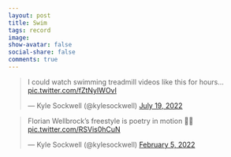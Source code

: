```yaml
---
layout: post
title: Swim
tags: record
image:
show-avatar: false
social-share: false
comments: true
---
```


<blockquote class="twitter-tweet"><p lang="en" dir="ltr">I could watch swimming treadmill videos like this for hours... <a href="https://t.co/fZtNyIWOvI">pic.twitter.com/fZtNyIWOvI</a></p>&mdash; Kyle Sockwell (@kylesockwell) <a href="https://twitter.com/kylesockwell/status/1549481343515500546?ref_src=twsrc%5Etfw">July 19, 2022</a></blockquote> <script async src="https://platform.twitter.com/widgets.js" charset="utf-8"></script> 

<blockquote class="twitter-tweet"><p lang="en" dir="ltr">Florian Wellbrock’s freestyle is poetry in motion 🏊‍♂️ <a href="https://t.co/RSVis0hCuN">pic.twitter.com/RSVis0hCuN</a></p>&mdash; Kyle Sockwell (@kylesockwell) <a href="https://twitter.com/kylesockwell/status/1489846296479510529?ref_src=twsrc%5Etfw">February 5, 2022</a></blockquote> <script async src="https://platform.twitter.com/widgets.js" charset="utf-8"></script> 